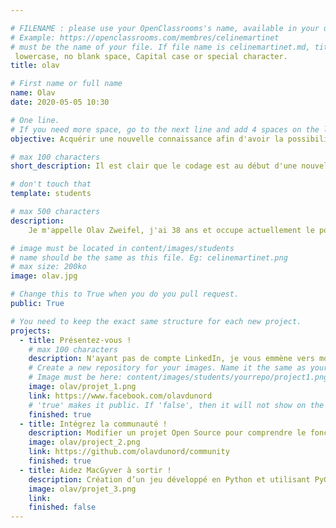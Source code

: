 ```yaml
---

# FILENAME : please use your OpenClassrooms's name, available in your url.
# Example: https://openclassrooms.com/membres/celinemartinet
# must be the name of your file. If file name is celinemartinet.md, title is celinemartinet.
 lowercase, no blank space, Capital case or special character.
title: olav

# First name or full name
name: Olav
date: 2020-05-05 10:30

# One line.
# If you need more space, go to the next line and add 4 spaces on the left, as in 'description'.
objective: Acquérir une nouvelle connaissance afin d'avoir la possibilité de réorienter ma carrière si nécessaire.

# max 100 characters
short_description: Il est clair que le codage est au début d'une nouvelle aire et cela m'intéresse fortement.

# don't touch that
template: students

# max 500 characters
description:
    Je m'appelle Olav Zweifel, j'ai 38 ans et occupe actuellement le poste de directeur artistique au "Village du Soir" à Genève, en Suisse. J'ai commencé la formation de développeur d'applications mobiles iOS afin d'acquérir de nouvelles connaissances qui pourraient me permettre de réorienter ma carrière si nécessaire. Je me réjouis de découvrir toutes les facettes de ce monde qui parait tellement vaste.

# image must be located in content/images/students
# name should be the same as this file. Eg: celinemartinet.png
# max size: 200ko
image: olav.jpg

# Change this to True when you do you pull request.
public: True

# You need to keep the exact same structure for each new project.
projects:
  - title: Présentez-vous !
    # max 100 characters
    description: N'ayant pas de compte LinkedIn, je vous emmène vers mon profile FB
    # Create a new repository for your images. Name it the same as your nickname and profile picture.
    # Image must be here: content/images/students/yourrepo/project1.png
    image: olav/projet_1.png
    link: https://www.facebook.com/olavdunord
    # 'true' makes it public. If 'false', then it will not show on the website.
    finished: true
  - title: Intégrez la communauté !
    description: Modifier un projet Open Source pour comprendre le fonctionnement de Git, de Github et des pull requests.
    image: olav/project_2.png
    link: https://github.com/olavdunord/community
    finished: true
  - title: Aidez MacGyver à sortir !
    description: Création d’un jeu développé en Python et utilisant PyGame.
    image: olav/projet_3.png
    link: 
    finished: false
---
```

